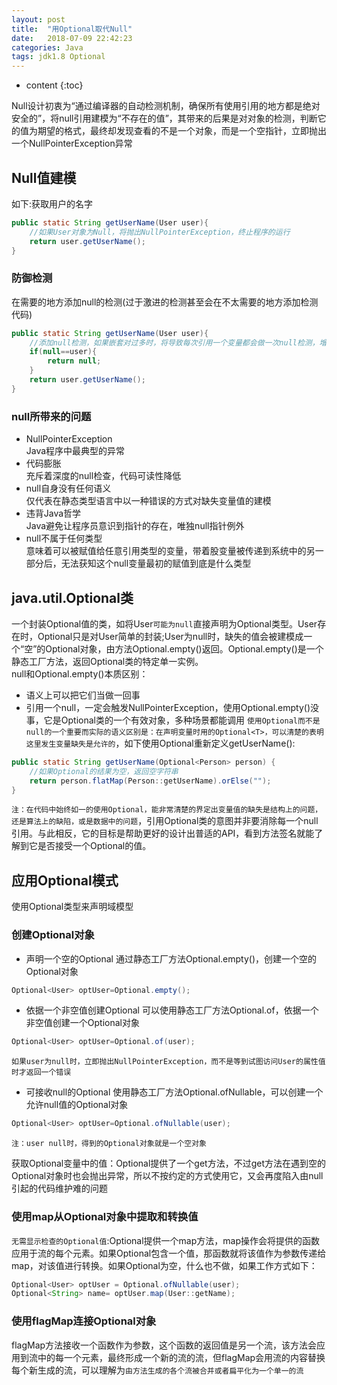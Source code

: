 ```yaml
---
layout: post
title:  "用Optional取代Null"
date:   2018-07-09 22:42:23
categories: Java 
tags: jdk1.8 Optional
---
```


* content
{:toc}

Null设计初衷为“通过编译器的自动检测机制，确保所有使用引用的地方都是绝对安全的”，将null引用建模为“不存在的值”，其带来的后果是对对象的检测，判断它的值为期望的格式，最终却发现查看的不是一个对象，而是一个空指针，立即抛出一个NullPointerException异常




## Null值建模

如下:获取用户的名字
```java
public static String getUserName(User user){
	//如果User对象为Null，将抛出NullPointerException，终止程序的运行 
	return user.getUserName();
}
```

### 防御检测
在需要的地方添加null的检测(过于激进的检测甚至会在不太需要的地方添加检测代码)

```java
public static String getUserName(User user){
	//添加null检测，如果嵌套对过多时，将导致每次引用一个变量都会做一次null检测，增加新的退出点，代码的维护异常艰难
	if(null==user){
		return null;
	} 
	return user.getUserName();
}
```

### null所带来的问题
- NullPointerException  
Java程序中最典型的异常
- 代码膨胀  
充斥着深度的null检查，代码可读性降低
- null自身没有任何语义  
仅代表在静态类型语言中以一种错误的方式对缺失变量值的建模
- 违背Java哲学  
Java避免让程序员意识到指针的存在，唯独null指针例外
- null不属于任何类型  
意味着可以被赋值给任意引用类型的变量，带着股变量被传递到系统中的另一部分后，无法获知这个null变量最初的赋值到底是什么类型

## java.util.Optional<T>类
一个封装Optional值的类，如将User`可能为null`直接声明为Optional<User>类型。User存在时，Optional只是对User简单的封装;User为null时，缺失的值会被建模成一个“空”的Optional对象，由方法Optional.empty()返回。Optional.empty()是一个静态工厂方法，返回Optional类的特定单一实例。  
null和Optional.empty()本质区别：
- 语义上可以把它们当做一回事
- 引用一个null，一定会触发NullPointerException，使用Optional.empty()没事，它是Optional类的一个有效对象，多种场景都能调用
`使用Optional而不是null的一个重要而实际的语义区别是：在声明变量时用的Optional<T>，可以清楚的表明这里发生变量缺失是允许的`，如下使用Optional重新定义getUserName():
```java
public static String getUserName(Optional<Person> person) {
	//如果Optional的结果为空，返回空字符串
	return person.flatMap(Person::getUserName).orElse("");
}
```

`注：在代码中始终如一的使用Optional，能非常清楚的界定出变量值的缺失是结构上的问题，还是算法上的缺陷，或是数据中的问题`，引用Optional类的意图并非要消除每一个null引用。与此相反，它的目标是帮助更好的设计出普适的API，看到方法签名就能了解到它是否接受一个Optional的值。

## 应用Optional模式
使用Optional类型来声明域模型

### 创建Optional对象
- 声明一个空的Optional
通过静态工厂方法Optional.empty()，创建一个空的Optional对象
```java
Optional<User> optUser=Optional.empty();
```

- 依据一个非空值创建Optional
可以使用静态工厂方法Optional.of，依据一个非空值创建一个Optional对象
```java
Optional<User> optUser=Optional.of(user);
```
`如果user为null时，立即抛出NullPointerException，而不是等到试图访问User的属性值时才返回一个错误`

- 可接收null的Optional
使用静态工厂方法Optional.ofNullable，可以创建一个允许null值的Optional对象
```java
Optional<User> optUser=Optional.ofNullable(user);
```
`注：user null时，得到的Optional对象就是一个空对象`

获取Optional变量中的值：Optional提供了一个get方法，不过get方法在遇到空的Optional对象时也会抛出异常，所以不按约定的方式使用它，又会再度陷入由null引起的代码维护难的问题

### 使用map从Optional对象中提取和转换值
`无需显示检查的Optional值`:Optional提供一个map方法，map操作会将提供的函数应用于流的每个元素。如果Optional包含一个值，那函数就将该值作为参数传递给map，对该值进行转换。如果Optional为空，什么也不做，如果工作方式如下：
```java
Optional<User> optUser = Optional.ofNullable(user);
Optional<String> name= optUser.map(User::getName);
```

### 使用flagMap连接Optional对象
flagMap方法接收一个函数作为参数，这个函数的返回值是另一个流，该方法会应用到流中的每一个元素，最终形成一个新的流的流，但flagMap会用流的内容替换每个新生成的流，可以理解为`由方法生成的各个流被合并或者扁平化为一个单一的流`






